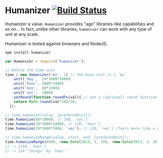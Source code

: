 Humanizer [![Build Status](https://drone.io/github.com/FGRibreau/humanizer/status.png)](https://drone.io/github.com/FGRibreau/humanizer/latest)
========

Humanizer a value. `Humanizer` provides "ago" libraries-like capabilities and so on...
In fact, unlike other libraries, `humanizer` can work with any type of unit at any scale.

Humanizer is tested against browsers and NodeJS.

```bash
npm install humanizer
```


```javascript
var Humanizer = require('humanizer');

// Define the time unit
time = new Humanizer('ms', 1) // the base unit is 1 `ms`
   .unit('day',  24*3600*1000)
   .unit('hour', 3600*1000)
   .unit('min',  60*1000)
   .unit('sec',  1000)
   .setRound(function roundFn(val){ // set a (optional) round function
    return Math.round(val*10)/10;
  });

// time.humanize(value, [preferedUnit]);
time.humanize(60*1000); // [60, 'sec']
time.humanize(20*3600*1000); // [20, 'hour']
time.humanize(20*3600*1000, 'sec'); // [20, 'sec'] (feels more like a conversion to me though)

// time.humanizeRange(value, start, end, [preferedUnit]);
time.humanizeRange(4956, +new Date(2013, 3, 29), +new Date(2013, 3, 29, 15, 47)));
// -> [314, 'hour']
// -> 314 'things' by `hour`

```
